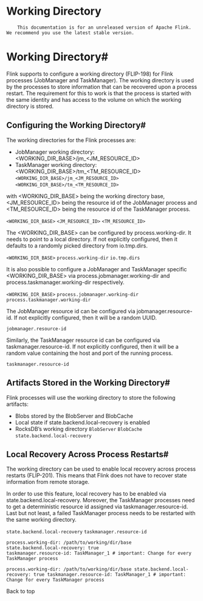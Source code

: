 # Working Directory


> 
        This documentation is for an unreleased version of Apache Flink. We recommend you use the latest stable version.
    


# Working Directory#


Flink supports to configure a working directory (FLIP-198) for Flink processes (JobManager and TaskManager).
The working directory is used by the processes to store information that can be recovered upon a process restart.
The requirement for this to work is that the process is started with the same identity and has access to the volume on which the working directory is stored.


## Configuring the Working Directory#


The working directories for the Flink processes are:

* JobManager working directory: <WORKING_DIR_BASE>/jm_<JM_RESOURCE_ID>
* TaskManager working directory: <WORKING_DIR_BASE>/tm_<TM_RESOURCE_ID>
`<WORKING_DIR_BASE>/jm_<JM_RESOURCE_ID>`
`<WORKING_DIR_BASE>/tm_<TM_RESOURCE_ID>`

with <WORKING_DIR_BASE> being the working directory base, <JM_RESOURCE_ID> being the resource id of the JobManager process and <TM_RESOURCE_ID> being the resource id of the TaskManager process.

`<WORKING_DIR_BASE>`
`<JM_RESOURCE_ID>`
`<TM_RESOURCE_ID>`

The <WORKING_DIR_BASE> can be configured by process.working-dir.
It needs to point to a local directory.
If not explicitly configured, then it defaults to a randomly picked directory from io.tmp.dirs.

`<WORKING_DIR_BASE>`
`process.working-dir`
`io.tmp.dirs`

It is also possible to configure a JobManager and TaskManager specific <WORKING_DIR_BASE> via process.jobmanager.working-dir and process.taskmanager.working-dir respectively.

`<WORKING_DIR_BASE>`
`process.jobmanager.working-dir`
`process.taskmanager.working-dir`

The JobManager resource id can be configured via jobmanager.resource-id.
If not explicitly configured, then it will be a random UUID.

`jobmanager.resource-id`

Similarly, the TaskManager resource id can be configured via taskmanager.resource-id.
If not explicitly configured, then it will be a random value containing the host and port of the running process.

`taskmanager.resource-id`

## Artifacts Stored in the Working Directory#


Flink processes will use the working directory to store the following artifacts:

* Blobs stored by the BlobServer and BlobCache
* Local state if state.backend.local-recovery is enabled
* RocksDB’s working directory
`BlobServer`
`BlobCache`
`state.backend.local-recovery`

## Local Recovery Across Process Restarts#


The working directory can be used to enable local recovery across process restarts (FLIP-201).
This means that Flink does not have to recover state information from remote storage.


In order to use this feature, local recovery has to be enabled via state.backend.local-recovery.
Moreover, the TaskManager processes need to get a deterministic resource id assigned via taskmanager.resource-id.
Last but not least, a failed TaskManager process needs to be restarted with the same working directory.

`state.backend.local-recovery`
`taskmanager.resource-id`

```
process.working-dir: /path/to/working/dir/base
state.backend.local-recovery: true
taskmanager.resource-id: TaskManager_1 # important: Change for every TaskManager process

```

`process.working-dir: /path/to/working/dir/base
state.backend.local-recovery: true
taskmanager.resource-id: TaskManager_1 # important: Change for every TaskManager process
`

 Back to top
